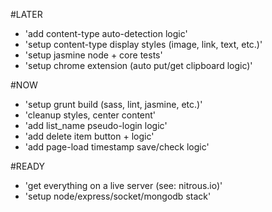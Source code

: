 #LATER
- 'add content-type auto-detection logic'
- 'setup content-type display styles (image, link, text, etc.)'
- 'setup jasmine node + core tests'
- 'setup chrome extension (auto put/get clipboard logic)'


#NOW
- 'setup grunt build (sass, lint, jasmine, etc.)'
- 'cleanup styles, center content'
- 'add list_name pseudo-login logic'
- 'add delete item button + logic'
- 'add page-load timestamp save/check logic'


#READY
- 'get everything on a live server (see: nitrous.io)'
- 'setup node/express/socket/mongodb stack'
